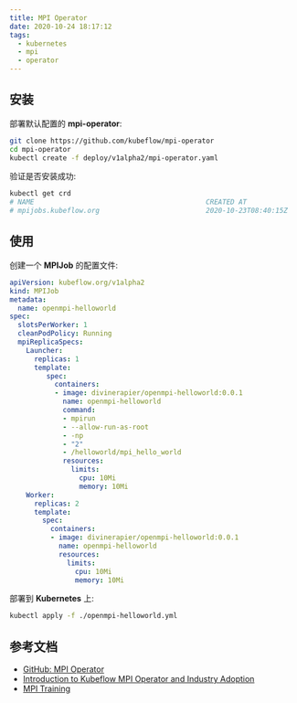```yaml
---
title: MPI Operator
date: 2020-10-24 18:17:12
tags:
  - kubernetes
  - mpi
  - operator
---
```


## 安装

部署默认配置的 **mpi-operator**:

``` bash
git clone https://github.com/kubeflow/mpi-operator
cd mpi-operator
kubectl create -f deploy/v1alpha2/mpi-operator.yaml
```

验证是否安装成功:

``` bash
kubectl get crd
# NAME                                          CREATED AT
# mpijobs.kubeflow.org                          2020-10-23T08:40:15Z
```

## 使用

创建一个 **MPIJob** 的配置文件:

``` yaml
apiVersion: kubeflow.org/v1alpha2
kind: MPIJob
metadata:
  name: openmpi-helloworld
spec:
  slotsPerWorker: 1
  cleanPodPolicy: Running
  mpiReplicaSpecs:
    Launcher:
      replicas: 1
      template:
         spec:
           containers:
           - image: divinerapier/openmpi-helloworld:0.0.1
             name: openmpi-helloworld
             command:
             - mpirun
             - --allow-run-as-root
             - -np
             - "2"
             - /helloworld/mpi_hello_world
             resources:
               limits:
                 cpu: 10Mi
                 memory: 10Mi
    Worker:
      replicas: 2
      template:
        spec:
          containers:
          - image: divinerapier/openmpi-helloworld:0.0.1
            name: openmpi-helloworld
            resources:
              limits:
                cpu: 10Mi
                memory: 10Mi
```

部署到 **Kubernetes** 上:

``` bash
kubectl apply -f ./openmpi-helloworld.yml
```

## 参考文档

* [GitHub: MPI Operator](https://github.com/kubeflow/mpi-operator)
* [Introduction to Kubeflow MPI Operator and Industry Adoption](https://medium.com/kubeflow/introduction-to-kubeflow-mpi-operator-and-industry-adoption-296d5f2e6edc)
* [MPI Training](https://www.kubeflow.org/docs/components/training/mpi/)
